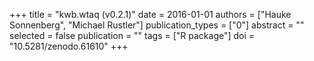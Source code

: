+++
title = "kwb.wtaq (v0.2.1)"
date = 2016-01-01
authors = ["Hauke Sonnenberg", "Michael Rustler"]
publication_types = ["0"]
abstract = ""
selected = false
publication = ""
tags = ["R package"]
doi = "10.5281/zenodo.61610"
+++

